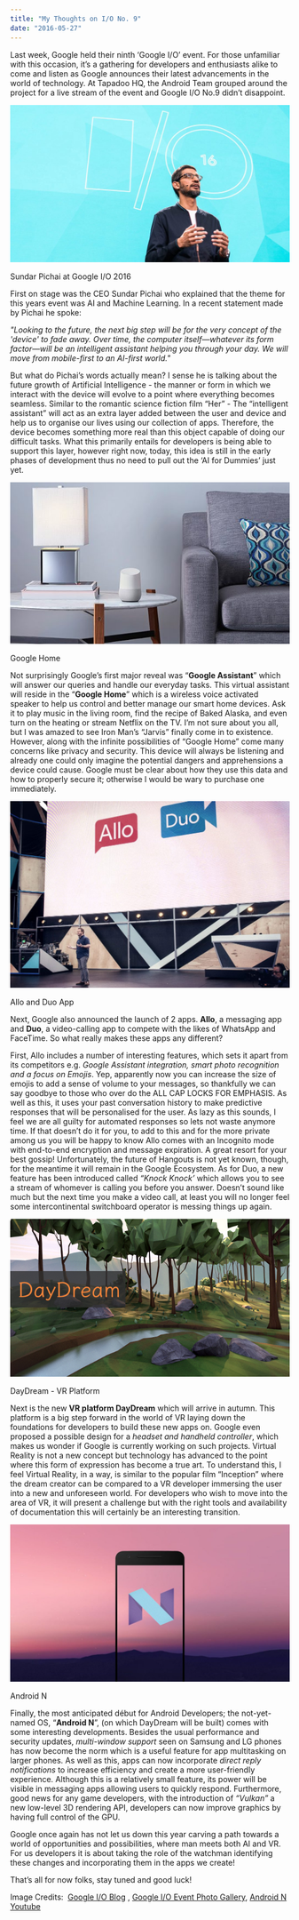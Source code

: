 ```yaml
---
title: "My Thoughts on I/O No. 9"
date: "2016-05-27"
---
```


Last week, Google held their ninth ‘Google I/O’ event. For those unfamiliar with this occasion, it’s a gathering for developers and enthusiasts alike to come and listen as Google announces their latest advancements in the world of technology. At Tapadoo HQ, the Android Team grouped around the project for a live stream of the event and Google I/O No.9 didn’t disappoint.

[![](images/google_io_pichai-e1464342232593-1024x577.jpg)](https://tapadoo.wpengine.com/wp-content/uploads/2016/05/google_io_pichai-e1464342232593.jpg)

Sundar Pichai at Google I/O 2016

First on stage was the CEO Sundar Pichai who explained that the theme for this years event was AI and Machine Learning. In a recent statement made by Pichai he spoke:

_"Looking to the future, the next big step will be for the very concept of the 'device' to fade away. Over time, the computer itself—whatever its form factor—will be an intelligent assistant helping you through your day. We will move from mobile-first to an AI-first world."_

But what do Pichai’s words actually mean? I sense he is talking about the future growth of Artificial Intelligence - the manner or form in which we interact with the device will evolve to a point where everything becomes seamless. Similar to the romantic science fiction film “Her” - The “intelligent assistant” will act as an extra layer added between the user and device and help us to organise our lives using our collection of apps. Therefore, the device becomes something more real than this object capable of doing our difficult tasks. What this primarily entails for developers is being able to support this layer, however right now, today, this idea is still in the early phases of development thus no need to pull out the ‘AI for Dummies’ just yet.

[![](images/google_io_home-e1464346633766.jpg)](https://tapadoo.wpengine.com/wp-content/uploads/2016/05/google_io_home-e1464346633766.jpg)

Google Home

Not surprisingly Google’s first major reveal was “**Google Assistant**” which will answer our queries and handle our everyday tasks. This virtual assistant will reside in the “**Google Home**” which is a wireless voice activated speaker to help us control and better manage our smart home devices. Ask it to play music in the living room, find the recipe of Baked Alaska, and even turn on the heating or stream Netflix on the TV. I’m not sure about you all, but I was amazed to see Iron Man’s “Jarvis” finally come in to existence. However, along with the infinite possibilities of “Google Home” come many concerns like privacy and security. This device will always be listening and already one could only imagine the potential dangers and apprehensions a device could cause. Google must be clear about how they use this data and how to properly secure it; otherwise I would be wary to purchase one immediately.

[![google_io_allo_duo](images/google_io_allo_duo-1024x683.jpg)](https://tapadoo.wpengine.com/wp-content/uploads/2016/05/google_io_allo_duo.jpg)

Allo and Duo App

Next, Google also announced the launch of 2 apps. **Allo**, a messaging app and **Duo**, a video-calling app to compete with the likes of WhatsApp and FaceTime. So what really makes these apps any different?

First, Allo includes a number of interesting features, which sets it apart from its competitors e.g. _Google Assistant integration, smart photo recognition and a focus on Emojis_. Yep, apparently now you can increase the size of emojis to add a sense of volume to your messages, so thankfully we can say goodbye to those who over do the ALL CAP LOCKS FOR EMPHASIS. As well as this, it uses your past conversation history to make predictive responses that will be personalised for the user. As lazy as this sounds, I feel we are all guilty for automated responses so lets not waste anymore time. If that doesn’t do it for you, to add to this and for the more private among us you will be happy to know Allo comes with an Incognito mode with end-to-end encryption and message expiration. A great resort for your best gossip! Unfortunately, the future of Hangouts is not yet known, though, for the meantime it will remain in the Google Ecosystem. As for Duo, a new feature has been introduced called _“Knock Knock’_ which allows you to see a stream of whomever is calling you before you answer. Doesn’t sound like much but the next time you make a video call, at least you will no longer feel some intercontinental switchboard operator is messing things up again.

[![google_io_daydream](images/google_io_daydream-1.jpg)](https://tapadoo.wpengine.com/wp-content/uploads/2016/05/google_io_daydream-1.jpg)

DayDream - VR Platform

Next is the new **VR platform DayDream** which will arrive in autumn. This platform is a big step forward in the world of VR laying down the foundations for developers to build these new apps on. Google even proposed a possible design for a _headset and handheld controller_, which makes us wonder if Google is currently working on such projects. Virtual Reality is not a new concept but technology has advanced to the point where this form of expression has become a true art. To understand this, I feel Virtual Reality, in a way, is similar to the popular film “Inception” where the dream creator can be compared to a VR developer immersing the user into a new and unforeseen world. For developers who wish to move into the area of VR, it will present a challenge but with the right tools and availability of documentation this will certainly be an interesting transition.

[![google_io_android_n](images/google_io_android_n-1024x576.jpg)](https://tapadoo.wpengine.com/wp-content/uploads/2016/05/google_io_android_n.jpg)

Android N

Finally, the most anticipated début for Android Developers; the not-yet-named OS, “**Android N**”, (on which DayDream will be built) comes with some interesting developments. Besides the usual performance and security updates, _multi-window support_ seen on Samsung and LG phones has now become the norm which is a useful feature for app multitasking on larger phones. As well as this, apps can now incorporate _direct reply notifications_ to increase efficiency and create a more user-friendly experience. Although this is a relatively small feature, its power will be visible in messaging apps allowing users to quickly respond. Furthermore, good news for any game developers, with the introduction of _“Vulkan”_ a new low-level 3D rendering API, developers can now improve graphics by having full control of the GPU.

Google once again has not let us down this year carving a path towards a world of opportunities and possibilities, where man meets both AI and VR. For us developers it is about taking the role of the watchman identifying these changes and incorporating them in the apps we create!

That’s all for now folks, stay tuned and good luck!

Image Credits:  [Google I/O Blog](https://googleblog.blogspot.ie/2016/05/io-building-next-evolution-of-google.html) , [Google I/O Event Photo Gallery](https://photos.google.com/share/AF1QipOdLTJ0m-oapU_mjG2hviqDaf5qv7EjiW9Vl145pugxK5VW4Ja8WnZ43sqL0nH9wQ?key=LUhkdzhZMkZYNFdrOFdKNGozT0Vab2RleEJ0LTFR), [Android N Youtube](https://www.google.ie/url?sa=i&rct=j&q=&esrc=s&source=images&cd=&ved=0ahUKEwj6gvHrq_rMAhWCAcAKHSycBokQjhwIBQ&url=https%3A%2F%2Fwww.youtube.com%2Fwatch%3Fv%3DpgiE80uTdkU&psig=AFQjCNHWHttyxQpp1ob4-BIrPqDDmtm-bw&ust=1464441497338973)
